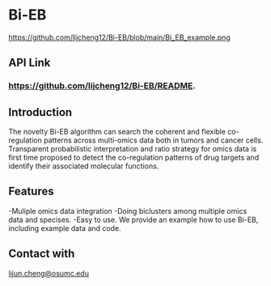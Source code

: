 # Bi-EB


https://github.com/lijcheng12/Bi-EB/blob/main/Bi_EB_example.png

## API Link
### https://github.com/lijcheng12/Bi-EB/README.

## Introduction
The novelty Bi-EB algorithm can search the coherent and flexible co-regulation patterns across multi-omics data both in tumors and cancer cells. Transparent probabilistic interpretation and ratio strategy for omics data is first time proposed to detect the co-regulation patterns of drug targets and identify their associated molecular functions. 

## Features
-Muliple omics data integration
-Doing biclusters among multiple omics data and specises.
-Easy to use. We provide an example how to use Bi-EB, including example data and code.

## Contact with

lijun.cheng@osumc.edu
